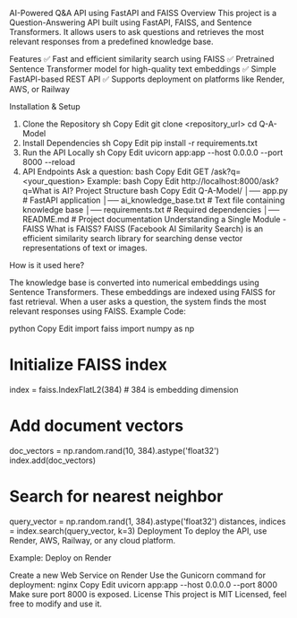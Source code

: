 AI-Powered Q&A API using FastAPI and FAISS
Overview
This project is a Question-Answering API built using FastAPI, FAISS, and Sentence Transformers. It allows users to ask questions and retrieves the most relevant responses from a predefined knowledge base.

Features
✅ Fast and efficient similarity search using FAISS
✅ Pretrained Sentence Transformer model for high-quality text embeddings
✅ Simple FastAPI-based REST API
✅ Supports deployment on platforms like Render, AWS, or Railway

Installation & Setup
1. Clone the Repository
sh
Copy
Edit
git clone <repository_url>
cd Q-A-Model
2. Install Dependencies
sh
Copy
Edit
pip install -r requirements.txt
3. Run the API Locally
sh
Copy
Edit
uvicorn app:app --host 0.0.0.0 --port 8000 --reload
4. API Endpoints
Ask a question:
bash
Copy
Edit
GET /ask?q=<your_question>
Example:
bash
Copy
Edit
http://localhost:8000/ask?q=What is AI?
Project Structure
bash
Copy
Edit
Q-A-Model/
│── app.py                 # FastAPI application
│── ai_knowledge_base.txt   # Text file containing knowledge base
│── requirements.txt        # Required dependencies
│── README.md               # Project documentation
Understanding a Single Module - FAISS
What is FAISS?
FAISS (Facebook AI Similarity Search) is an efficient similarity search library for searching dense vector representations of text or images.

How is it used here?

The knowledge base is converted into numerical embeddings using Sentence Transformers.
These embeddings are indexed using FAISS for fast retrieval.
When a user asks a question, the system finds the most relevant responses using FAISS.
Example Code:

python
Copy
Edit
import faiss
import numpy as np

# Initialize FAISS index
index = faiss.IndexFlatL2(384)  # 384 is embedding dimension

# Add document vectors
doc_vectors = np.random.rand(10, 384).astype('float32')
index.add(doc_vectors)

# Search for nearest neighbor
query_vector = np.random.rand(1, 384).astype('float32')
distances, indices = index.search(query_vector, k=3)
Deployment
To deploy the API, use Render, AWS, Railway, or any cloud platform.

Example: Deploy on Render

Create a new Web Service on Render
Use the Gunicorn command for deployment:
nginx
Copy
Edit
uvicorn app:app --host 0.0.0.0 --port 8000
Make sure port 8000 is exposed.
License
This project is MIT Licensed, feel free to modify and use it.
